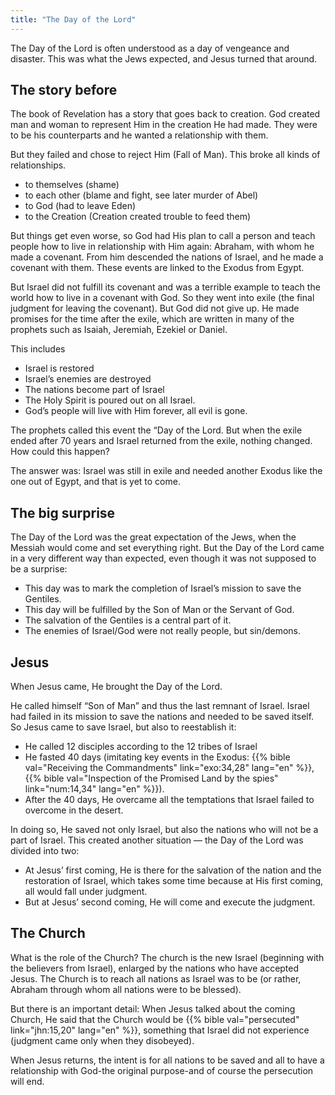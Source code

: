 ```yaml
---
title: "The Day of the Lord"
---
```


The Day of the Lord is often understood as a day of vengeance and disaster. This was what the Jews expected, and Jesus turned that around.

## The story before

<a name="3fd1"></a>
The book of Revelation has a story that goes back to creation. God created man and woman to represent Him in the creation He had made. They were to be his counterparts and he wanted a relationship with them.

But they failed and chose to reject Him (Fall of Man). This broke all kinds of relationships.

- to themselves (shame)
- to each other (blame and fight, see later murder of Abel)
- to God (had to leave Eden)
- to the Creation (Creation created trouble to feed them)

But things get even worse, so God had His plan to call a person and teach people how to live in relationship with Him again: Abraham, with whom he made a covenant. From him descended the nations of Israel, and he made a covenant with them. These events are linked to the Exodus from Egypt.

But Israel did not fulfill its covenant and was a terrible example to teach the world how to live in a covenant with God. So they went into exile (the final judgment for leaving the covenant). But God did not give up. He made promises for the time after the exile, which are written in many of the prophets such as Isaiah, Jeremiah, Ezekiel or Daniel.

This includes

- Israel is restored
- Israel’s enemies are destroyed
- The nations become part of Israel
- The Holy Spirit is poured out on all Israel.
- God’s people will live with Him forever, all evil is gone.

The prophets called this event the “Day of the Lord. But when the exile ended after 70 years and Israel returned from the exile, nothing changed. How could this happen?

The answer was: Israel was still in exile and needed another Exodus like the one out of Egypt, and that is yet to come.

## The big surprise

<a name="d26d"></a>
The Day of the Lord was the great expectation of the Jews, when the Messiah would come and set everything right. But the Day of the Lord came in a very different way than expected, even though it was not supposed to be a surprise:

- This day was to mark the completion of Israel’s mission to save the Gentiles.
- This day will be fulfilled by the Son of Man or the Servant of God.
- The salvation of the Gentiles is a central part of it.
- The enemies of Israel/God were not really people, but sin/demons.

## Jesus

<a name="f315"></a>
When Jesus came, He brought the Day of the Lord.

He called himself “Son of Man” and thus the last remnant of Israel. Israel had failed in its mission to save the nations and needed to be saved itself. So Jesus came to save Israel, but also to reestablish it:

- He called 12 disciples according to the 12 tribes of Israel
- He fasted 40 days (imitating key events in the Exodus: {{% bible val="Receiving the Commandments" link="exo:34,28" lang="en" %}}, {{% bible val="Inspection of the Promised Land by the spies" link="num:14,34" lang="en" %}}).
- After the 40 days, He overcame all the temptations that Israel failed to overcome in the desert.

In doing so, He saved not only Israel, but also the nations who will not be a part of Israel. This created another situation — the Day of the Lord was divided into two:

- At Jesus’ first coming, He is there for the salvation of the nation and the restoration of Israel, which takes some time because at His first coming, all would fall under judgment.
- But at Jesus’ second coming, He will come and execute the judgment.

## The Church

<a name="9e32"></a>
What is the role of the Church? The church is the new Israel (beginning with the believers from Israel), enlarged by the nations who have accepted Jesus. The Church is to reach all nations as Israel was to be (or rather, Abraham through whom all nations were to be blessed).

But there is an important detail: When Jesus talked about the coming Church, He said that the Church would be {{% bible val="persecuted" link="jhn:15,20" lang="en" %}}, something that Israel did not experience (judgment came only when they disobeyed).

When Jesus returns, the intent is for all nations to be saved and all to have a relationship with God-the original purpose-and of course the persecution will end.

